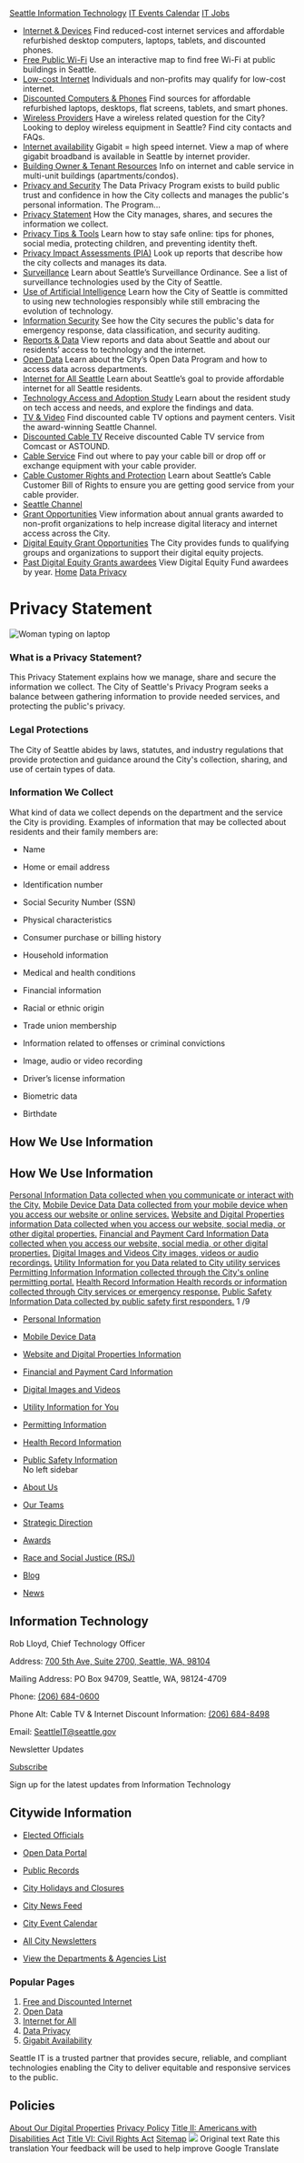  

  [Seattle Information Technology](https://www.seattle.gov/tech/initiatives/privacy/tech)   [IT Events Calendar](https://www.seattle.gov/tech/initiatives/privacy/tech/about-us/events)   [IT Jobs](https://www.governmentjobs.com/careers/seattle)  

 *  [Internet & Devices](https://www.seattle.gov/tech/initiatives/privacy/tech/internet-and-devices)  Find reduced-cost internet services and affordable refurbished desktop computers, laptops, tablets, and discounted phones. 
   *  [Free Public Wi-Fi](https://www.seattle.gov/tech/initiatives/privacy/tech/internet-and-devices/free-public-wi-fi)  Use an interactive map to find free Wi-Fi at public buildings in Seattle. 
   *  [Low-cost Internet](https://www.seattle.gov/tech/initiatives/privacy/tech/internet-and-devices/low-cost-internet)  Individuals and non-profits may qualify for low-cost internet. 
   *  [Discounted Computers & Phones](https://www.seattle.gov/tech/initiatives/privacy/tech/internet-and-devices/discounted-computers-and-phones)  Find sources for affordable refurbished laptops, desktops, flat screens, tablets, and smart phones. 
   *  [Wireless Providers](https://www.seattle.gov/tech/initiatives/privacy/tech/internet-and-devices/wireless-telecommunications)  Have a wireless related question for the City? Looking to deploy wireless equipment in Seattle? Find city contacts and FAQs. 
   *  [Internet availability](https://www.seattle.gov/tech/initiatives/privacy/tech/internet-and-devices/internet-availability)  Gigabit = high speed internet. View a map of where gigabit broadband is available in Seattle by internet provider. 
   *  [Building Owner & Tenant Resources](https://www.seattle.gov/tech/initiatives/privacy/tech/internet-and-devices/building-owner-and-tenant-resources)  Info on internet and cable service in multi-unit buildings (apartments/condos). 
 *  [Privacy and Security](https://www.seattle.gov/tech/initiatives/privacy/tech/data-privacy)  The Data Privacy Program exists to build public trust and confidence in how the City collects and manages the public's personal information. The Program... 
   *  [Privacy Statement](https://www.seattle.gov/tech/initiatives/privacy/tech/data-privacy/privacy-statement)  How the City manages, shares, and secures the information we collect. 
   *  [Privacy Tips & Tools](https://www.seattle.gov/tech/initiatives/privacy/tech/data-privacy/privacy-resources)  Learn how to stay safe online: tips for phones, social media, protecting children, and preventing identity theft. 
   *  [Privacy Impact Assessments (PIA)](https://www.seattle.gov/tech/initiatives/privacy/tech/data-privacy/privacy-impact-assessments-(pia))  Look up reports that describe how the city collects and manages its data. 
   *  [Surveillance](https://www.seattle.gov/tech/initiatives/privacy/tech/data-privacy/surveillance-technology)  Learn about Seattle’s Surveillance Ordinance. See a list of surveillance technologies used by the City of Seattle. 
   *  [Use of Artificial Intelligence](https://www.seattle.gov/tech/initiatives/privacy/tech/data-privacy/the-citys-responsible-use-of-artificial-intelligence)  Learn how the City of Seattle is committed to using new technologies responsibly while still embracing the evolution of technology. 
   *  [Information Security](https://www.seattle.gov/tech/initiatives/privacy/tech/data-privacy/information-security)  See how the City secures the public's data for emergency response, data classification, and security auditing. 
 *  [Reports & Data](https://www.seattle.gov/tech/initiatives/privacy/tech/reports-and-data)  View reports and data about Seattle and about our residents’ access to technology and the internet. 
   *  [Open Data](https://www.seattle.gov/tech/initiatives/privacy/tech/reports-and-data/open-data)  Learn about the City’s Open Data Program and how to access data across departments. 
   *  [Internet for All Seattle](https://www.seattle.gov/tech/initiatives/privacy/tech/reports-and-data/internet-for-all)  Learn about Seattle’s goal to provide affordable internet for all Seattle residents. 
   *  [Technology Access and Adoption Study](https://www.seattle.gov/tech/initiatives/privacy/tech/reports-and-data/technology-access-and-adoption-study)  Learn about the resident study on tech access and needs, and explore the findings and data. 
 *  [TV & Video](https://www.seattle.gov/tech/initiatives/privacy/tech/tv-and-video)  Find discounted cable TV options and payment centers. Visit the award-winning Seattle Channel. 
   *  [Discounted Cable TV](https://www.seattle.gov/tech/initiatives/privacy/tech/tv-and-video/discounted-cable-tv)  Receive discounted Cable TV service from Comcast or ASTOUND. 
   *  [Cable Service](https://www.seattle.gov/tech/initiatives/privacy/tech/tv-and-video/cable-service)  Find out where to pay your cable bill or drop off or exchange equipment with your cable provider. 
   *  [Cable Customer Rights and Protection](https://www.seattle.gov/tech/initiatives/privacy/tech/tv-and-video/cable-customer-rights-and-protection)  Learn about Seattle’s Cable Customer Bill of Rights to ensure you are getting good service from your cable provider. 
   *  [Seattle Channel](https://seattlechannel.org)  
 *  [Grant Opportunities](https://www.seattle.gov/tech/initiatives/privacy/tech/grant-opportunities)  View information about annual grants awarded to non-profit organizations to help increase digital literacy and internet access across the City. 
   *  [Digital Equity Grant Opportunities](https://www.seattle.gov/tech/initiatives/privacy/tech/grant-opportunities/digital-equity-grant-opportunities)  The City provides funds to qualifying groups and organizations to support their digital equity projects. 
   *  [Past Digital Equity Grants awardees](https://www.seattle.gov/tech/initiatives/privacy/tech/grant-opportunities/past-digital-equity-grant-awardees)  View Digital Equity Fund awardees by year. 
  [](https://www.seattle.gov/tech/initiatives/privacy/about-the-privacy-program)  [Home](https://www.seattle.gov/tech/initiatives/privacy/tech)  [Data Privacy](https://www.seattle.gov/tech/initiatives/privacy/tech/data-privacy)  

# Privacy Statement

  ![Woman typing on laptop](images/e1e94bcbbab48b7dce386ea3c2bf94807c29ddc51c6c72b61909d58e5cc38dcf.png)  

### What is a Privacy Statement?

This Privacy Statement explains how we manage, share and secure the information we collect. The City of Seattle's Privacy Program seeks a balance between gathering information to provide needed services, and protecting the public's privacy.

### Legal Protections

The City of Seattle abides by laws, statutes, and industry regulations that provide protection and guidance around the City's collection, sharing, and use of certain types of data.

### Information We Collect

What kind of data we collect depends on the department and the service the City is providing. Examples of information that may be collected about residents and their family members are:

 * Name
 * Home or email address
 * Identification number
 * Social Security Number (SSN)
 * Physical characteristics
 * Consumer purchase or billing history
 * Household information
 * Medical and health conditions
 * Financial information

 * Racial or ethnic origin
 * Trade union membership
 * Information related to offenses or criminal convictions
 * Image, audio or video recording
 * Driver’s license information
 * Biometric data
 * Birthdate

## How We Use Information

## How We Use Information

  [Personal Information Data collected when you communicate or interact with the City.](https://www.seattle.gov/tech/initiatives/privacy/tech/data-privacy/privacy-statement/personal-information)   [Mobile Device Data Data collected from your mobile device when you access our website or online services.](https://www.seattle.gov/tech/initiatives/privacy/tech/data-privacy/privacy-statement/mobile-device-data)   [Website and Digital Properties information Data collected when you access our website, social media, or other digital properties.](https://www.seattle.gov/tech/initiatives/privacy/tech/data-privacy/privacy-statement/website-and-digital-properties-information)   [Financial and Payment Card Information Data collected when you access our website, social media, or other digital properties.](https://www.seattle.gov/tech/initiatives/privacy/tech/data-privacy/privacy-statement/financial-and-payment-card-information)   [Digital Images and Videos City images, videos or audio recordings.](https://www.seattle.gov/tech/initiatives/privacy/tech/data-privacy/privacy-statement/digital-images-and-videos)   [Utility Information for you Data related to City utility services](https://www.seattle.gov/tech/initiatives/privacy/tech/data-privacy/privacy-statement/utility-information-for-you)   [Permitting Information Information collected through the City's online permitting portal.](https://www.seattle.gov/tech/initiatives/privacy/tech/data-privacy/privacy-statement/permitting-information)   [Health Record Information Health records or information collected through City services or emergency response.](https://www.seattle.gov/tech/initiatives/privacy/tech/data-privacy/privacy-statement/health-record-information)   [Public Safety Information Data collected by public safety first responders.](https://www.seattle.gov/tech/initiatives/privacy/tech/data-privacy/privacy-statement/public-safety-information)  1 /9 

 *   [Personal Information](https://www.seattle.gov/tech/data-privacy/privacy-statement/personal-information)  
 *   [Mobile Device Data](https://www.seattle.gov/tech/data-privacy/privacy-statement/mobile-device-data)  
 *   [Website and Digital Properties Information](https://www.seattle.gov/tech/data-privacy/privacy-statement/website-and-digital-properties-information)  
 *   [Financial and Payment Card Information](https://www.seattle.gov/tech/data-privacy/privacy-statement/financial-and-payment-card-information)  
 *   [Digital Images and Videos](https://www.seattle.gov/tech/data-privacy/privacy-statement/digital-images-and-videos)  
 *   [Utility Information for You](https://www.seattle.gov/tech/data-privacy/privacy-statement/utility-information-for-you)  
 *   [Permitting Information](https://www.seattle.gov/tech/data-privacy/privacy-statement/permitting-information)  
 *   [Health Record Information](https://www.seattle.gov/tech/data-privacy/privacy-statement/health-record-information)  
 *   [Public Safety Information](https://www.seattle.gov/tech/data-privacy/privacy-statement/public-safety-information)  
 No left sidebar 

 *  [About Us](https://www.seattle.gov/tech/initiatives/privacy/tech/about-us) 
 *  [Our Teams](https://www.seattle.gov/tech/initiatives/privacy/tech/about-us/our-teams) 
 *  [Strategic Direction](https://www.seattle.gov/tech/initiatives/privacy/tech/about-us/strategic-direction) 
 *  [Awards](https://www.seattle.gov/tech/initiatives/privacy/tech/about-us/awards) 
 *  [Race and Social Justice (RSJ)](https://www.seattle.gov/tech/initiatives/privacy/tech/about-us/race-and-social-justice-(rsj)) 
 *  [Blog](https://techtalk.seattle.gov) 
 *  [News](https://www.seattle.gov/tech/initiatives/privacy/tech/about-us/news) 

## Information Technology

 Rob Lloyd, Chief Technology Officer 

 Address:  [700 5th Ave, Suite 2700, Seattle, WA, 98104](https://www.google.com/maps/place/700%25205th%2520Ave,%2520Suite%25202700,%2520Seattle,%2520WA,%252098104) 

 Mailing Address: PO Box 94709, Seattle, WA, 98124-4709

 Phone:  [(206) 684-0600]() 

 Phone Alt: Cable TV & Internet Discount Information: [(206) 684-8498]() 

 Email:  [SeattleIT@seattle.gov](mailto:SeattleIT@seattle.gov) 

  [](https://www.facebook.com/SeattleITDept)  [](https://twitter.com/SeattleITDept)  [](https://www.youtube.com/channel/UCO_0EbqzF7NkYOEZmZTZVng)  [](https://www.linkedin.com/company/seattle-information-technology-department)  [](http://techtalk.seattle.gov)  [](https://techtalk.seattle.gov/feed)  

Newsletter Updates

 [Subscribe](https://public.govdelivery.com/accounts/WASEATTLE/subscriber/topics?qsp=WASEATTLE_10) 

Sign up for the latest updates from Information Technology

## Citywide Information

 *  [Elected Officials](https://www.seattle.gov/tech/initiatives/privacy/elected-officials) 
 *  [Open Data Portal](https://data.seattle.gov) 
 *  [Public Records](https://www.seattle.gov/tech/initiatives/privacy/public-records) 
 *  [City Holidays and Closures](https://www.seattle.gov/tech/initiatives/privacy/holidays-and-closures) 

 *  [City News Feed](https://news.seattle.gov) 
 *  [City Event Calendar](https://www.seattle.gov/tech/initiatives/privacy/event-calendar) 
 *  [All City Newsletters](https://public.govdelivery.com/accounts/WASEATTLE/subscriber/topics?qsp=CODE_RED) 
 *  [View the Departments & Agencies List](https://www.seattle.gov/tech/initiatives/privacy/departments) 

### Popular Pages

 1.  [Free and Discounted Internet](https://www.seattle.gov/tech/initiatives/privacy/tech/internet-and-devices/low-cost-internet) 
 1.  [Open Data](https://www.seattle.gov/tech/initiatives/privacy/tech/reports-and-data/open-data) 
 1.  [Internet for All](https://www.seattle.gov/tech/initiatives/privacy/tech/reports-and-data/internet-for-all) 
 1.  [Data Privacy](https://www.seattle.gov/tech/initiatives/privacy/tech/data-privacy) 
 1.  [Gigabit Availability](https://www.seattle.gov/tech/initiatives/privacy/tech/internet-and-devices/internet-availability) 

Seattle IT is a trusted partner that provides secure, reliable, and compliant technologies enabling the City to deliver equitable and responsive services to the public.

## Policies

  [About Our Digital Properties](https://www.seattle.gov/tech/initiatives/privacy/about-our-digital-properties)   [Privacy Policy](https://www.seattle.gov/tech/initiatives/privacy/tech/data-privacy/privacy-statement)   [Title II: Americans with Disabilities Act](https://www.seattle.gov/tech/initiatives/privacy/americans-with-disabilities-act)   [Title VI: Civil Rights Act](https://www.seattle.gov/tech/initiatives/privacy/civilrights/laws-we-enforce/title-vi-civil-rights-act)   [Sitemap](https://www.seattle.gov/sitemap)   ![](images/13a949374212f668e5cb41968b00a15c585519968fe4f6c7f4975d235370f0d0.svg)  Original text Rate this translation Your feedback will be used to help improve Google Translate 